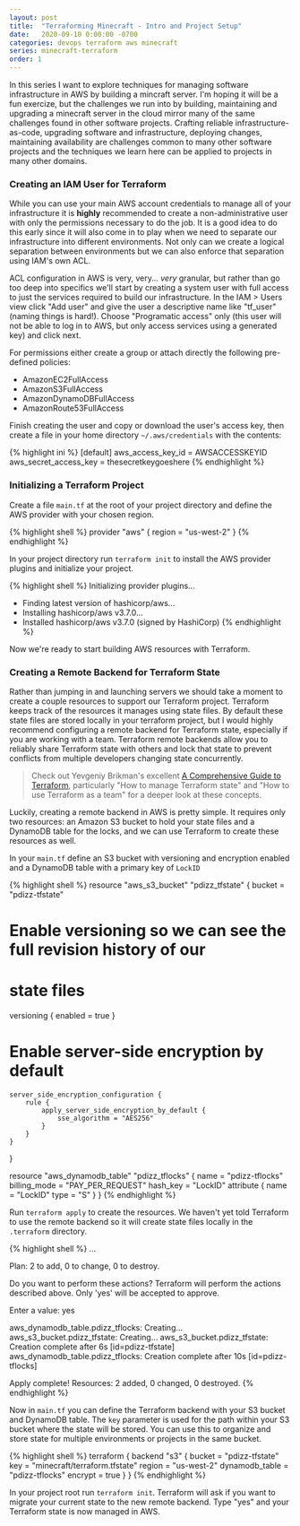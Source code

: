 ```yaml
---
layout: post
title:  "Terraforming Minecraft - Intro and Project Setup"
date:   2020-09-10 0:00:00 -0700
categories: devops terraform aws minecraft
series: minecraft-terraform
order: 1
---
```


In this series I want to explore techniques for managing software infrastructure in AWS by building a mincraft server. I'm hoping it will be a fun exercize, but the challenges we run into by building, maintaining and upgrading a minecraft server in the cloud mirror many of the same challenges found in other software projects. Crafting reliable infrastructure-as-code, upgrading software and infrastructure, deploying changes, maintaining availability are challenges common to many other software projects and the techniques we learn here can be applied to projects in many other domains.

### Creating an IAM User for Terraform

While you can use your main AWS account credentials to manage all of your infrastructure it is **highly** recommended to create a non-administrative user with only the permissions necessary to do the job. It is a good idea to do this early since it will also come in to play when we need to separate our infrastructure into different environments. Not only can we create a logical separation between environments but we can also enforce that separation using IAM's own ACL.

ACL configuration in AWS is very, very... *very* granular, but rather than go too deep into specifics we'll start by creating a system user with full access to just the services required to build our infrastructure. In the IAM > Users view click "Add user" and give the user a descriptive name like "tf_user" (naming things is hard!). Choose "Programatic access" only (this user will not be able to log in to AWS, but only access services using a generated key) and click next.

For permissions either create a group or attach directly the following pre-defined policies:
- AmazonEC2FullAccess
- AmazonS3FullAccess
- AmazonDynamoDBFullAccess
- AmazonRoute53FullAccess

Finish creating the user and copy or download the user's access key, then create a file in your home directory `~/.aws/credentials` with the contents:

{% highlight ini %}
[default]
aws_access_key_id = AWSACCESSKEYID
aws_secret_access_key = thesecretkeygoeshere
{% endhighlight %}

### Initializing a Terraform Project

Create a file `main.tf` at the root of your project directory and define the AWS provider with your chosen region.

{% highlight shell %}
provider "aws" {
    region = "us-west-2"
}
{% endhighlight %}

In your project directory run `terraform init` to install the AWS provider plugins and initialize your project.

{% highlight shell %}
Initializing provider plugins...
- Finding latest version of hashicorp/aws...
- Installing hashicorp/aws v3.7.0...
- Installed hashicorp/aws v3.7.0 (signed by HashiCorp)
{% endhighlight %}

Now we're ready to start building AWS resources with Terraform.

### Creating a Remote Backend for Terraform State

Rather than jumping in and launching servers we should take a moment to create a couple resources to support our Terraform project. Terraform keeps track of the resources it manages using state files. By default these state files are stored locally in your terraform project, but I would highly recommend configuring a remote backend for Terraform state, especially if you are working with a team. Terraform remote backends allow you to reliably share Terraform state with others and lock that state to prevent conflicts from multiple developers changing state concurrently.

> Check out Yevgeniy Brikman's excellent [A Comprehensive Guide to Terraform](https://blog.gruntwork.io/a-comprehensive-guide-to-terraform-b3d32832baca), particularly "How to manage Terraform state" and "How to use Terraform as a team" for a deeper look at these concepts.

Luckily, creating a remote backend in AWS is pretty simple. It requires only two resources: an Amazon S3 bucket to hold your state files and a DynamoDB table for the locks, and we can use Terraform to create these resources as well.

In your `main.tf` define an S3 bucket with versioning and encryption enabled and a DynamoDB table with a primary key of `LockID`

{% highlight shell %}
resource "aws_s3_bucket" "pdizz_tfstate" {
bucket = "pdizz-tfstate"
# Enable versioning so we can see the full revision history of our
# state files
versioning {
    enabled = true
}
# Enable server-side encryption by default
    server_side_encryption_configuration {
        rule {
            apply_server_side_encryption_by_default {
                sse_algorithm = "AES256"
            }
        }
    }
}

resource "aws_dynamodb_table" "pdizz_tflocks" {
name         = "pdizz-tflocks"
billing_mode = "PAY_PER_REQUEST"
hash_key     = "LockID"
    attribute {
        name = "LockID"
        type = "S"
    }
}
{% endhighlight %}

Run `terraform apply` to create the resources. We haven't yet told Terraform to use the remote backend so it will create state files locally in the `.terraform` directory.

{% highlight shell %}
...

Plan: 2 to add, 0 to change, 0 to destroy.

Do you want to perform these actions?
Terraform will perform the actions described above.
Only 'yes' will be accepted to approve.

Enter a value: yes

aws_dynamodb_table.pdizz_tflocks: Creating...
aws_s3_bucket.pdizz_tfstate: Creating...
aws_s3_bucket.pdizz_tfstate: Creation complete after 6s [id=pdizz-tfstate]
aws_dynamodb_table.pdizz_tflocks: Creation complete after 10s [id=pdizz-tflocks]

Apply complete! Resources: 2 added, 0 changed, 0 destroyed.
{% endhighlight %}

Now in `main.tf` you can define the Terraform backend with your S3 bucket and DynamoDB table. The `key` parameter is used for the path within your S3 bucket where the state will be stored. You can use this to organize and store state for multiple environments or projects in the same bucket.

{% highlight shell %}
terraform {
    backend "s3" {
        bucket         = "pdizz-tfstate"
        key            = "minecraft/terraform.tfstate"
        region         = "us-west-2"
        dynamodb_table = "pdizz-tflocks"
        encrypt        = true
    }
}
{% endhighlight %}

In your project root run `terraform init`. Terraform will ask if you want to migrate your current state to the new remote backend. Type "yes" and your Terraform state is now managed in AWS.
